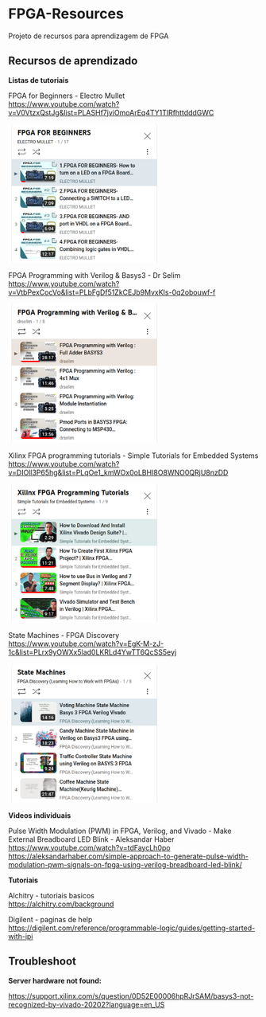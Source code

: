 # FPGA-Resources
Projeto de recursos para aprendizagem de FPGA





## Recursos de aprendizado 

**Listas de tutoriais** 

FPGA for Beginners - Electro Mullet  
https://www.youtube.com/watch?v=V0VtzxQstJg&list=PLASHf7jviOmoArEq4TY1TlRfhttdddGWC

<div align="left">
    <img src="./images/elecMullet.png" width="300" />
</div>

FPGA Programming with Verilog & Basys3 - Dr Selim  
https://www.youtube.com/watch?v=VtbPexCocVo&list=PLbFgDf51ZkCEJb9MvxKIs-0q2obouwf-f 

<div align="left">
    <img src="./images/drselim.png" width="300" />
</div>

Xilinx FPGA programming tutorials - Simple Tutorials for Embedded Systems  
https://www.youtube.com/watch?v=DIOll3P65hg&list=PLqOe1_kmWOx0oLBHI8O8WNO0QRjU8nzDD

<div align="left">
    <img src="./images/simpletuts.png" width="300" />
</div>

State Machines - FPGA Discovery  
https://www.youtube.com/watch?v=EgK-M-zJ-1c&list=PLrx9yOWXx5lad0LKRLd4YwTT6QcSS5eyj

<div align="left">
    <img src="./images/fpgaDiscovery.png" width="300" />
</div>


**Videos individuais** 

Pulse Width Modulation (PWM) in FPGA, Verilog, and Vivado - Make External Breadboard LED Blink - Aleksandar Haber  
https://www.youtube.com/watch?v=tdFaycLh0po  
https://aleksandarhaber.com/simple-approach-to-generate-pulse-width-modulation-pwm-signals-on-fpga-using-verilog-breadboard-led-blink/  



**Tutoriais** 

Alchitry - tutoriais basicos   
https://alchitry.com/background

Digilent - paginas de help  
https://digilent.com/reference/programmable-logic/guides/getting-started-with-ipi


## Troubleshoot

**Server hardware not found:**   

https://support.xilinx.com/s/question/0D52E00006hpRJrSAM/basys3-not-recognized-by-vivado-20202?language=en_US

